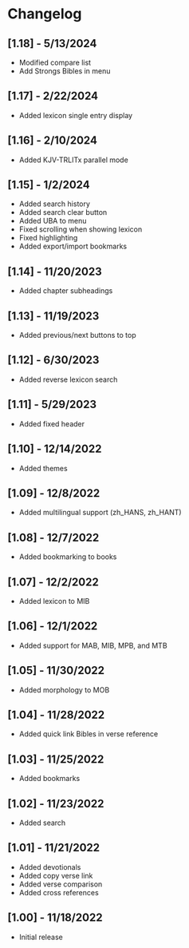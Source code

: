 # Changelog

## [1.18] - 5/13/2024

- Modified compare list
- Add Strongs Bibles in menu 

## [1.17] - 2/22/2024

- Added lexicon single entry display 

## [1.16] - 2/10/2024

- Added KJV-TRLITx parallel mode

## [1.15] - 1/2/2024

- Added search history
- Added search clear button
- Added UBA to menu
- Fixed scrolling when showing lexicon
- Fixed highlighting
- Added export/import bookmarks

## [1.14] - 11/20/2023

- Added chapter subheadings

## [1.13] - 11/19/2023

- Added previous/next buttons to top

## [1.12] - 6/30/2023

- Added reverse lexicon search

## [1.11] - 5/29/2023

- Added fixed header

## [1.10] - 12/14/2022

- Added themes

## [1.09] - 12/8/2022

- Added multilingual support (zh_HANS, zh_HANT)

## [1.08] - 12/7/2022

- Added bookmarking to books

## [1.07] - 12/2/2022

- Added lexicon to MIB

## [1.06] - 12/1/2022

- Added support for MAB, MIB, MPB, and MTB

## [1.05] - 11/30/2022

- Added morphology to MOB

## [1.04] - 11/28/2022

- Added quick link Bibles in verse reference

## [1.03] - 11/25/2022

- Added bookmarks

## [1.02] - 11/23/2022

- Added search

## [1.01] - 11/21/2022

- Added devotionals
- Added copy verse link
- Added verse comparison
- Added cross references

## [1.00] - 11/18/2022

- Initial release